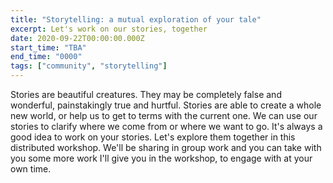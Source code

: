 ```yaml
---
title: "Storytelling: a mutual exploration of your tale"
excerpt: Let's work on our stories, together
date: 2020-09-22T00:00:00.000Z
start_time: "TBA"
end_time: "0000"
tags: ["community", "storytelling"]
---
```


Stories are beautiful creatures. They may be completely false and wonderful, painstakingly true and hurtful. Stories are able to create a whole new world, or help us to get to terms with the current one. We can use our stories to clarify where we come from or where we want to go. It's always a good idea to work on your stories. Let's explore them together in this distributed workshop. We'll be sharing in group work and you can take with you some more work I'll give you in the workshop, to engage with at your own time.
